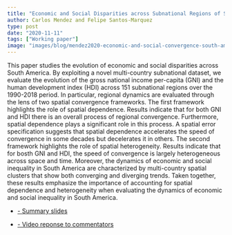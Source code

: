 ```yaml
---
title: "Economic and Social Disparities across Subnational Regions of South America: A Spatial Convergence Approach"
author: Carlos Mendez and Felipe Santos-Marquez
type: post
date: "2020-11-11"
tags: ["Working paper"]
image: "images/blog/mendez2020-economic-and-social-convergence-south-america.jpg"
---
```



This paper studies the evolution of economic and social disparities across South America. By exploiting a novel multi-country subnational dataset, we evaluate the evolution of the gross national income per-capita (GNI) and the human development index (HDI) across 151 subnational regions over the 1990-2018 period. In particular, regional dynamics are evaluated through the lens of two spatial convergence frameworks.  The first framework highlights the role of spatial dependence.  Results indicate that for both GNI and HDI there is an overall process of regional convergence. Furthermore, spatial dependence plays a significant role in this process. A spatial error specification suggests that spatial dependence accelerates the speed of convergence in some decades but decelerates it in others.  The second framework highlights the role of spatial heterogeneity.  Results indicate that for bosth GNI and HDI, the speed of convergence is largely heterogeneous across space and time. Moreover, the dynamics of economic and social inequality in South America are characterized by multi-country spatial clusters that show both converging and diverging trends. Taken together, these results emphasize the importance of accounting for spatial dependence and heterogeneity when evaluating the dynamics of economic and social inequality in South America.

 - [- Summary slides](https://project2020e-slides.netlify.app/) 
 
 - [- Video reponse to commentators](https://www.loom.com/share/7bcdc1fb9d15437fb77960cb630dc8dc) 



